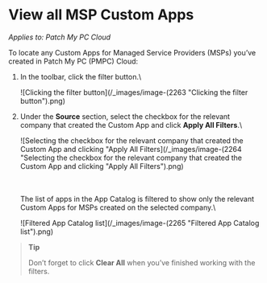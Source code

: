 # View all MSP Custom Apps

_Applies to: Patch My PC Cloud_

To locate any Custom Apps for Managed Service Providers (MSPs) you’ve created in Patch My PC (PMPC) Cloud:

1.  In the toolbar, click the filter button.\\

    ![Clicking the filter button](/_images/image-(2263 "Clicking the filter button").png)
2.  Under the **Source** section, select the checkbox for the relevant company that created the Custom App and click **Apply All Filters**.\\

    ![Selecting the checkbox for the relevant company that created the Custom App and clicking "Apply All Filters](/_images/image-(2264 "Selecting the checkbox for the relevant company that created the Custom App and clicking \"Apply All Filters").png)

    \
    \
    The list of apps in the App Catalog is filtered to show only the relevant Custom Apps for MSPs created on the selected company.\\

    ![Filtered App Catalog list](/_images/image-(2265 "Filtered App Catalog list").png)

> **Tip**
>
> Don’t forget to click **Clear All** when you’ve finished working with the filters.